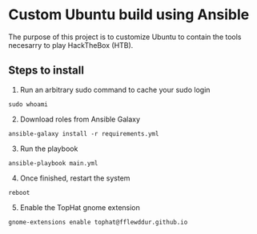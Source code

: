 # Custom Ubuntu build using Ansible

The purpose of this project is to customize Ubuntu to contain the tools necesarry to play HackTheBox (HTB).

## Steps to install

1. Run an arbitrary sudo command to cache your sudo login
```
sudo whoami
```

2. Download roles from Ansible Galaxy
```
ansible-galaxy install -r requirements.yml
```

3. Run the playbook
```
ansible-playbook main.yml
```

4. Once finished, restart the system
```
reboot
```

5. Enable the TopHat gnome extension
```
gnome-extensions enable tophat@fflewddur.github.io
```